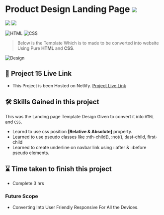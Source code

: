 # Product Design Landing Page ![](https://img.shields.io/badge/Live%20Class%20Project%20-15-green?style=for-the-badge&logo=appveyor)

![](https://img.shields.io/badge/iNeuron-LCO-brightgreen) ![](https://img.shields.io/static/v1?label=Hitesh-Choudhary&message=Full-Stack-Javascript-Course&color=red)

 
![HTML](https://img.shields.io/badge/-HTML-05122A?style=flat&logo=HTML5&color=green)
![CSS](https://img.shields.io/badge/-CSS-05122A?style=flat&logo=CSS3&color=red)


> Below is the Template Which is to made to be converted into website Using Pure **HTML** and **CSS**.

![Design](./thumbnail.png) 


 ## 🚀 Project 15 Live Link 
 
- This Project is been Hosted on Netlify. [Project Live Link](https://live-class-project-15.netlify.app)



## 🛠 Skills Gained in this project

  This was the Landing page Template Design Given to convert it into ``HTML`` and ``CSS``.
 - Learnd to use css position  **[Relative & Absolute]** property.
- Learned to use pseudo classes like :nth-child(), :not(), :last-child, first-child
- Learned to create underline on navbar link using ::after & ::before pseudo elements.

 ## ⌛ Time taken to finish this project 

 - Complete 3 hrs

### Future Scope

- Converting Into User Friendly Responsive For All the Devices.

